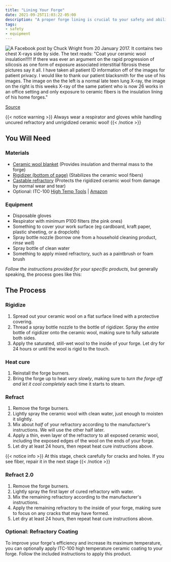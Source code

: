 ```yaml
---
title: "Lining Your Forge"
date: 2021-09-25T11:03:22-05:00
description: "A proper forge lining is crucial to your safety and ability to keep smithing for decades to come. Read on to get an overview of the process for correctly and safely lining your forge."
tags:
- safety
- equipment
---
```

![A Facebook post by Chuck Wright from 20 January 2017. It contains two chest X-rays side by side. The text reads: "Coat your ceramic wool insulation!!!!! If there was ever an argument on the rapid progression of silicosis as one form of exposure associated interstitial fibrosis these pictures say it all. I have taken all patient ID information off of the images for patient privacy. I would like to thank our patient blacksmith for the use of his images. The image on the the left is a normal late teen lung X-ray, the image on the right is this weeks X-ray of the same patient who is now 26 works in an office setting and only exposure to ceramic fibers is the insulation lining of his home forges."](/chuck-wright-chest-xrays.png)

[Source](https://www.facebook.com/groups/1119671338064808/posts/1399753240056615/)


{{< notice warning >}}
Always wear a respirator and gloves while handling uncured refractory and unrigidized ceramic wool!
{{< /notice >}}

## You Will Need
### Materials
* [Ceramic wool blanket](http://www.hightemptools.com/inswool.html) (Provides insulation and thermal mass to the forge)
* [Rigidizer (bottom of page)](http://www.hightemptools.com/refractorycoatings.html) (Stabilizes the ceramic wool fibers)
* [Castable refractory](http://www.hightemptools.com/castablerefractory.html) (Protects the rigidized ceramic wool from damage by normal wear and tear)
* Optional: ITC-100 [High Temp Tools](http://www.hightemptools.com/itcproducts.html) | [Amazon](https://amazon.com/Volcano-ITC-100HT-Temperature-Reflector-Refractory/dp/B096RNM3CQ)

### Equipment
* Disposable gloves
* Respirator with minimum P100 filters (the pink ones)
* Something to cover your work surface (eg cardboard, kraft paper, plastic sheeting, or a dropcloth)
* Spray bottle nozzle (borrow one from a household cleaning product, *rinse well*)
* Spray bottle of clean water
* Something to apply mixed refractory, such as a paintbrush or foam brush

*Follow the instructions provided for your specific products*, but generally speaking, the process goes like this:
## The Process
### Rigidize
1. Spread out your ceramic wool on a flat surface lined with a protective covering.
1. Thread a spray bottle nozzle to the bottle of rigidizer. Spray the *entire* bottle of rigidizer onto the ceramic wool, making sure to fully saturate both sides.
1. Apply the saturated, still-wet wool to the inside of your forge. Let dry for 24 hours or until the wool is rigid to the touch.

### Heat cure
1. Reinstall the forge burners.
1. Bring the forge up to heat *very slowly*, making sure to *turn the forge off and let it cool completely* each time it starts to steam.

### Refract
1. Remove the forge burners.
1. Lightly spray the ceramic wool with clean water, just enough to moisten it slightly.
1. Mix about *half* of your refractory according to the manufacturer's instructions. We will use the other half later.
1. Apply a thin, even layer of the refractory to all exposed ceramic wool, including the exposed edges of the wool on the ends of your forge.
1. Let dry at least 24 hours, then repeat heat cure instructions above.

{{< notice info >}}
At this stage, check carefully for cracks and holes. If you see fiber, repair it in the next stage
{{< /notice >}}

### Refract 2.0
1. Remove the forge burners.
1. Lightly spray the first layer of cured refractory with water.
1. Mix the remaining refractory according to the manufacturer's instructions.
1. Apply the remaining refractory to the inside of your forge, making sure to focus on any cracks that may have formed.
1. Let dry at least 24 hours, then repeat heat cure instructions above.

### Optional: Refractory Coating
To improve your forge's efficiency and increase its maximum temperature, you can optionally apply ITC-100 high temperature ceramic coating to your forge. Follow the included instructions to apply this product.
